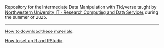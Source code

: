Repository for the Intermediate Data Manipulation with Tidyverse taught by [Northwestern University IT - Research Computing and Data Services](https://www.it.northwestern.edu/departments/it-services-support/research/) during the summer of 2025.

***

[How to download these materials](https://sites.northwestern.edu/researchcomputing/resources/downloading-from-github/).

[How to set up R and RStudio](https://sites.northwestern.edu/researchcomputing/resources/r-and-rstudio/).
